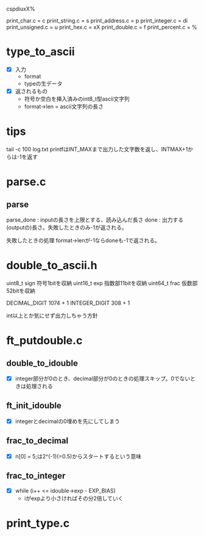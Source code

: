 cspdiuxX%

print_char.c		= c
print_string.c		= s
print_address.c		= p
print_integer.c		= di
print_unsigned.c	= u
print_hex.c			= xX
print_double.c		= f
print_percent.c		= %

# type_to_ascii
- [x] 入力
	- format
	- typeの生データ
- [x] 返されるもの
	- 符号か空白を挿入済みのint8_t型ascii文字列
	- format->len = ascii文字列の長さ


# tips
tail -c 100 log.txt
printfはINT_MAXまで出力した文字数を返し、INTMAX+1からは-1を返す

# parse.c
## parse
parse_done : inputの長さを上限とする、読み込んだ長さ
done       : 出力する(outputの)長さ。失敗したときのみ-1が返される。

失敗したときの処理
format->lenが-1ならdoneも-1で返される。

# double_to_ascii.h
uint8_t  sign 符号1bitを収納
uint16_t exp  指数部11bitを収納
uint64_t frac 仮数部52bitを収納

DECIMAL_DIGIT 1074 + 1
INTEGER_DIGIT 308 + 1

int以上とか気にせず出力しちゃう方針

# ft_putdouble.c
## double_to_idouble
- [x] integer部分が0のとき、decimal部分が0のときの処理スキップ。0でないときは処理される

## ft_init_idouble
- [x] integerとdecimalの0埋めを先にしてしまう

## frac_to_decimal
- [x] n[0] = 5;は2^(-1)(=0.5)からスタートするという意味

## frac_to_integer
- [x] while (i++ <= idouble->exp - EXP_BIAS)
	- iがexpより小さければその分2倍していく


# print_type.c